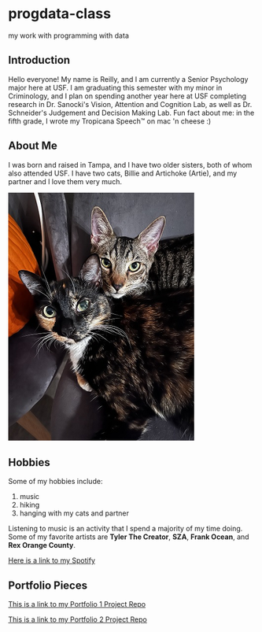 # progdata-class
my work with programming with data

## Introduction

Hello everyone! My name is Reilly, and I am currently a Senior Psychology major here at USF. I am graduating this semester with my minor in Criminology, and I plan on spending another year here at USF completing research in Dr. Sanocki's Vision, Attention and Cognition Lab, as well as Dr. Schneider's Judgement and Decision Making Lab. Fun fact about me: in the fifth grade, I wrote my Tropicana Speech™ on mac 'n cheese :)

## About Me

I was born and raised in Tampa, and I have two older sisters, both of whom also attended USF.
I have two cats, Billie and Artichoke (Artie), and my partner and I love them very much. 

![Here is a picture of Billie and Artie](pictures/cats.jpg)

## Hobbies

Some of my hobbies include:

1. music
2. hiking
3. hanging with my cats and partner 

Listening to music is an activity that I spend a majority of my time doing. Some of my favorite artists are **Tyler The Creator**, **SZA**, **Frank Ocean**, and **Rex Orange County**.

[Here is a link to my Spotify](https://open.spotify.com/user/reilly.orman?si=da532f50d73d4f40)

## Portfolio Pieces

[This is a link to my Portfolio 1 Project Repo](https://github.com/rrorman/portfolio-1)

[This is a link to my Portfolio 2 Project Repo](https://github.com/rrorman/portfolio-2)
